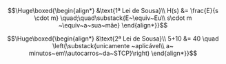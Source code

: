 
$$\Huge\boxed{\begin{align*}
&\text{1ª Lei de Sousa}\\
H(s) &= \frac{E}{s \cdot m} \quad;\quad\substack{E~\equiv~Eu\\ s\cdot m ~\equiv~a~sua~mãe}
\end{align*}}$$

$$\Huge\boxed{\begin{align*}
&\text{2ª Lei de Sousa}\\
5+10 &= 40 \quad \left(\substack{unicamente ~aplicável\\ a~ minutos~em\\autocarros~da~STCP}\right)
\end{align*}}$$

